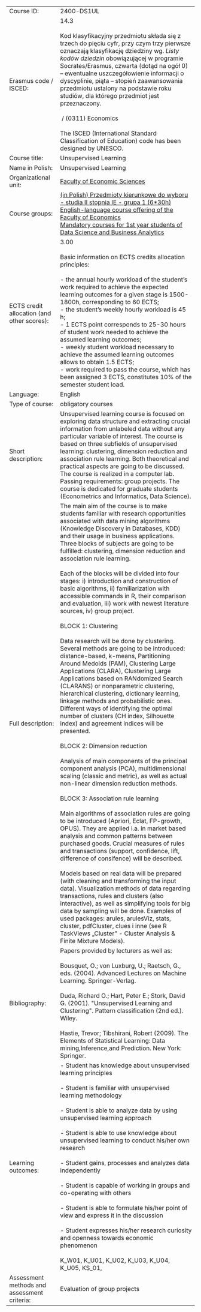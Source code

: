 |   |   |
|---|---|
|Course ID:|2400-DS1UL|
|Erasmus code / ISCED:|14.3 <br><br>Kod klasyfikacyjny przedmiotu składa się z trzech do pięciu cyfr, przy czym trzy pierwsze oznaczają klasyfikację dziedziny wg. _Listy kodów dziedzin_ obowiązującej w programie Socrates/Erasmus, czwarta (dotąd na ogół 0) – ewentualne uszczegółowienie informacji o dyscyplinie, piąta – stopień zaawansowania przedmiotu ustalony na podstawie roku studiów, dla którego przedmiot jest przeznaczony.<br><br> / (0311) Economics <br><br>The ISCED (International Standard Classification of Education) code has been designed by UNESCO.|
|Course title:|Unsupervised Learning|
|Name in Polish:|Unsupervised Learning|
|Organizational unit:|[Faculty of Economic Sciences](https://usosweb.uw.edu.pl/kontroler.php?_action=katalog2/jednostki/pokazJednostke&kod=24000000)|
|Course groups:|[(in Polish) Przedmioty kierunkowe do wyboru - studia II stopnia IE - grupa 1 (6*30h)](https://usosweb.uw.edu.pl/kontroler.php?_action=katalog2/przedmioty/szukajPrzedmiotu&method=faculty_groups&jed_org_kod=24000000&grupaKod=2400-PL2-WKIE1)  <br>[English-language course offering of the Faculty of Economics](https://usosweb.uw.edu.pl/kontroler.php?_action=katalog2/przedmioty/szukajPrzedmiotu&method=faculty_groups&jed_org_kod=24000000&grupaKod=2400-EN-OFFER)  <br>[Mandatory courses for 1st year students of Data Science and Business Analytics](https://usosweb.uw.edu.pl/kontroler.php?_action=katalog2/przedmioty/szukajPrzedmiotu&method=faculty_groups&jed_org_kod=24000000&grupaKod=2400-EN2-DSU1)|
|ECTS credit allocation (and other scores):|3.00 <br><br>Basic information on ECTS credits allocation principles:<br><br>- the annual hourly workload of the student’s work required to achieve the expected learning outcomes for a given stage is 1500-1800h, corresponding to 60 ECTS;<br>- the student’s weekly hourly workload is 45 h;<br>- 1 ECTS point corresponds to 25-30 hours of student work needed to achieve the assumed learning outcomes;<br>- weekly student workload necessary to achieve the assumed learning outcomes allows to obtain 1.5 ECTS;<br>- work required to pass the course, which has been assigned 3 ECTS, constitutes 10% of the semester student load.|
|Language:|English|
|Type of course:|obligatory courses|
|Short description:|Unsupervised learning course is focused on exploring data structure and extracting crucial information from unlabeled data without any particular variable of interest. The course is based on three subfields of unsupervised learning: clustering, dimension reduction and association rule learning. Both theoretical and practical aspects are going to be discussed. The course is realized in a computer lab. Passing requirements: group projects. The course is dedicated for graduate students (Econometrics and Informatics, Data Science).|
|Full description:|The main aim of the course is to make students familiar with research opportunities associated with data mining algorithms (Knowledge Discovery in Databases, KDD) and their usage in business applications. Three blocks of subjects are going to be fulfilled: clustering, dimension reduction and association rule learning.<br><br>Each of the blocks will be divided into four stages: i) introduction and construction of basic algorithms, ii) familiarization with accessible commands in R, their comparison and evaluation, iii) work with newest literature sources, iv) group project.<br><br>BLOCK 1: Clustering<br><br>Data research will be done by clustering. Several methods are going to be introduced: distance-based, k-means, Partitioning Around Medoids (PAM), Clustering Large Applications (CLARA), Clustering Large Applications based on RANdomized Search (CLARANS) or nonparametric clustering, hierarchical clustering, dictionary learning, linkage methods and probabilistic ones. Different ways of identifying the optimal number of clusters (CH index, Silhouette index) and agreement indices will be presented.<br><br>BLOCK 2: Dimension reduction<br><br>Analysis of main components of the principal component analysis (PCA), multidimensional scaling (classic and metric), as well as actual non-linear dimension reduction methods.<br><br>BLOCK 3: Association rule learning<br><br>Main algorithms of association rules are going to be introduced (Apriori, Eclat, FP-growth, OPUS). They are applied i.a. in market based analysis and common patterns between purchased goods. Crucial measures of rules and transactions (support, confidence, lift, difference of consifence) will be described.<br><br>Models based on real data will be prepared (with cleaning and transforming the input data). Visualization methods of data regarding transactions, rules and clusters (also interactive), as well as simplifying tools for big data by sampling will be done. Examples of used packages: arules, arulesViz, stats, cluster, pdfCluster, clues i inne (see R TaskViews „Cluster” - Cluster Analysis & Finite Mixture Models).|
|Bibliography:|Papers provided by lecturers as well as:<br><br>Bousquet, O.; von Luxburg, U.; Raetsch, G., eds. (2004). Advanced Lectures on Machine Learning. Springer-Verlag.<br><br>Duda, Richard O.; Hart, Peter E.; Stork, David G. (2001). "Unsupervised Learning and Clustering". Pattern classification (2nd ed.). Wiley.<br><br>Hastie, Trevor; Tibshirani, Robert (2009). The Elements of Statistical Learning: Data mining,Inference,and Prediction. New York: Springer.|
|Learning outcomes:|- Student has knowledge about unsupervised learning principles<br><br>- Student is familiar with unsupervised learning methodology<br><br>- Student is able to analyze data by using unsupervised learning approach<br><br>- Student is able to use knowledge about unsupervised learning to conduct his/her own research<br><br>- Student gains, processes and analyzes data independently<br><br>- Student is capable of working in groups and co-operating with others<br><br>- Student is able to formulate his/her point of view and express it in the discussion<br><br>- Student expresses his/her research curiosity and openness towards economic phenomenon<br><br>K_W01, K_U01, K_U02, K_U03, K_U04, K_U05, KS_01,|
|Assessment methods and assessment criteria:|Evaluation of group projects|